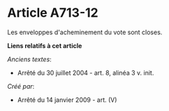 # Article A713-12

Les enveloppes d'acheminement du vote sont closes.

**Liens relatifs à cet article**

_Anciens textes_:

  - Arrêté du 30 juillet 2004 - art. 8, alinéa 3 v. init.

_Créé par_:

  - Arrêté du 14 janvier 2009 - art. (V)
